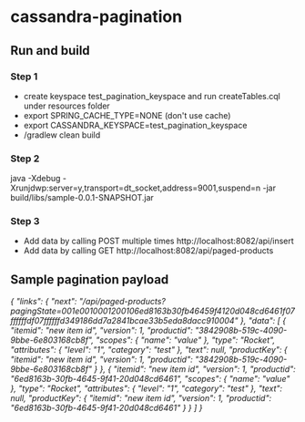 # cassandra-pagination

##  Run and build

### Step 1
- create keyspace test_pagination_keyspace and run createTables.cql under resources folder
- export SPRING_CACHE_TYPE=NONE (don't use cache)
- export CASSANDRA_KEYSPACE=test_pagination_keyspace
- /gradlew clean build

### Step 2
java -Xdebug -Xrunjdwp:server=y,transport=dt_socket,address=9001,suspend=n -jar build/libs/sample-0.0.1-SNAPSHOT.jar

### Step 3
- Add data by calling POST multiple times http://localhost:8082/api/insert
- Add data by calling GET http://localhost:8082/api/paged-products

##  Sample pagination payload

_{
    "links": {
        "next": "/api/paged-products?pagingState=001e0010001200106ed8163b30fb46459f4120d048cd6461f07ffffffdf07ffffffd349186dd7a2841bcae33b5eda8dacc910004"
    },
    "data": [
        {
            "itemid": "new item id",
            "version": 1,
            "productid": "3842908b-519c-4090-9bbe-6e803168cb8f",
            "scopes": {
                "name": "value"
            },
            "type": "Rocket",
            "attributes": {
                "level": "1",
                "category": "test"
            },
            "text": null,
            "productKey": {
                "itemid": "new item id",
                "version": 1,
                "productid": "3842908b-519c-4090-9bbe-6e803168cb8f"
            }
        },
        {
            "itemid": "new item id",
            "version": 1,
            "productid": "6ed8163b-30fb-4645-9f41-20d048cd6461",
            "scopes": {
                "name": "value"
            },
            "type": "Rocket",
            "attributes": {
                "level": "1",
                "category": "test"
            },
            "text": null,
            "productKey": {
                "itemid": "new item id",
                "version": 1,
                "productid": "6ed8163b-30fb-4645-9f41-20d048cd6461"
            }
        }
    ]
}_
